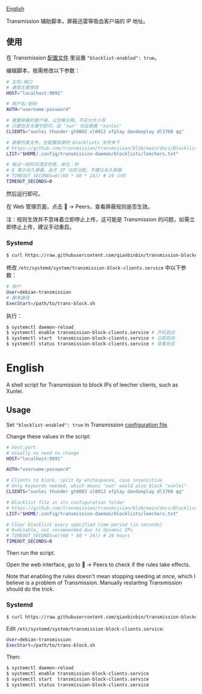 [English](#English)

Transmission 辅助脚本，屏蔽迅雷等吸血客户端的 IP 地址。

## 使用

在 Transmission [配置文件](https://github.com/transmission/transmission/blob/main/docs/Editing-Configuration-Files.md) 里设置 `"blocklist-enabled": true`。

编辑脚本，按需修改以下参数：

```sh
# 主机:端口
# 通常无需修改
HOST="localhost:9091"

# 用户名:密码
AUTH="username:password"

# 需要屏蔽的客户端，以空格分隔，不区分大小写
# 只要包含关键字即可，如 "xun" 也会屏蔽 "xunlei"
CLIENTS="xunlei thunder gt0002 xl0012 xfplay dandanplay dl3760 qq"

# 屏蔽列表文件，在配置目录的 blocklists 文件夹下
# https://github.com/transmission/transmission/blob/main/docs/Blocklists.md
LIST="$HOME/.config/transmission-daemon/blocklists/leechers.txt"

# 每过一段时间清空列表，单位：秒
# 0 表示永久屏蔽，由于 IP 动态分配，不建议永久屏蔽
# TIMEOUT_SECONDS=$((60 * 60 * 24)) # 24 小时
TIMEOUT_SECONDS=0
```

然后运行即可。

在 Web 管理页面，点击 🔧 -> Peers，查看屏蔽规则是否生效。

注：规则生效并不意味着立即停止上传，这可能是 Transmission 的问题，如需立即停止上传，建议手动重启。

### Systemd

```sh
$ curl https://raw.githubusercontent.com/qianbinbin/transmission-blocker/master/transmission-block-clients.service -o /etc/systemd/system/transmission-block-clients.service
```

修改 `/etc/systemd/system/transmission-block-clients.service` 中以下参数：

```sh
# 用户
User=debian-transmission
# 脚本路径
ExecStart=/path/to/trans-block.sh
```

执行：

```sh
$ systemctl daemon-reload
$ systemctl enable transmission-block-clients.service # 开机启动
$ systemctl start  transmission-block-clients.service # 立即启动
$ systemctl status transmission-block-clients.service # 查看状态
```

# English

A shell script for Transmission to block IPs of leecher clients, such as Xunlei.

## Usage

Set `"blocklist-enabled": true` in Transmission [configuration file](https://github.com/transmission/transmission/blob/main/docs/Editing-Configuration-Files.md).

Change these values in the script:

```sh
# host:port
# Usually no need to change
HOST="localhost:9091"

AUTH="username:password"

# Clients to block, split by whitespaces, case insensitive
# Only keywords needed, which means "xun" would also block "xunlei"
CLIENTS="xunlei thunder gt0002 xl0012 xfplay dandanplay dl3760 qq"

# Blocklist file in its configuration folder
# https://github.com/transmission/transmission/blob/main/docs/Blocklists.md
LIST="$HOME/.config/transmission-daemon/blocklists/leechers.txt"

# Clear blocklist every specified time period (in seconds)
# 0=disable, not recommended due to dynamic IPs
# TIMEOUT_SECONDS=$((60 * 60 * 24)) # 24 hours
TIMEOUT_SECONDS=0
```

Then run the script.

Open the web interface, go to 🔧 -> Peers to check if the rules take effects.

Note that enabling the rules doesn't mean stopping seeding at once, which I believe is a problem of Transmission. Manually restarting Transmission should do the trick.

### Systemd

```sh
$ curl https://raw.githubusercontent.com/qianbinbin/transmission-blocker/master/transmission-block-clients.service -o /etc/systemd/system/transmission-block-clients.service
```

Edit `/etc/systemd/system/transmission-block-clients.service`:

```sh
User=debian-transmission
ExecStart=/path/to/trans-block.sh
```

Then:

```sh
$ systemctl daemon-reload
$ systemctl enable transmission-block-clients.service
$ systemctl start  transmission-block-clients.service
$ systemctl status transmission-block-clients.service
```

